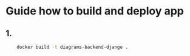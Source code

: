 # Guide how to build and deploy app

## 1.
```bash
    docker build -t diagrams-backend-django .
```